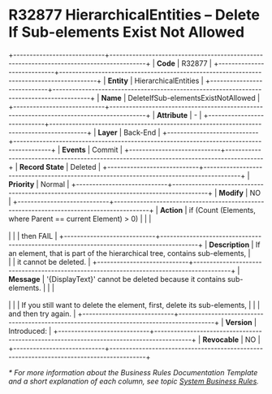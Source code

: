 ﻿---
erp.type: business-rule
erp.entity: hierarchical-entities
---

# R32877 HierarchicalEntities – Delete If Sub-elements Exist Not Allowed
+----------------------------+-----------------------------------------------------------------------------------------+
| **Code**                   | R32877                                                                                  |
+----------------------------+-----------------------------------------------------------------------------------------+
| **Entity**                 | HierarchicalEntities                                                                    |
+----------------------------+-----------------------------------------------------------------------------------------+
| **Name**                   | DeleteIfSub-elementsExistNotAllowed                                                     |
+----------------------------+-----------------------------------------------------------------------------------------+
| **Attribute**              | \-                                                                                      |
+----------------------------+-----------------------------------------------------------------------------------------+
| **Layer**                  | Back-End                                                                                |
+----------------------------+-----------------------------------------------------------------------------------------+
| **Events**                 | Commit                                                                                  |
+----------------------------+-----------------------------------------------------------------------------------------+
| **Record State**           | Deleted                                                                                 |
+----------------------------+-----------------------------------------------------------------------------------------+
| **Priority**               | Normal                                                                                  |
+----------------------------+-----------------------------------------------------------------------------------------+
| **Modify**                 | NO                                                                                      |
+----------------------------+-----------------------------------------------------------------------------------------+
| **Action**                 | if (Count (Elements, where Parent == current Element) > 0)                              |
|                            | <br><br>                                                                                |
|                            | then FAIL                                                                               |
+----------------------------+-----------------------------------------------------------------------------------------+
| **Description**            | If an element, that is part of the hierarchical tree, contains sub-elements,            |  
|                            | it cannot be deleted.                                                                   |
+----------------------------+-----------------------------------------------------------------------------------------+
| **Message**                | '{DisplayText}' cannot be deleted because it contains sub-elements.                     |
|                            | <br><br>                                                                                |
|                            | If you still want to delete the element, first, delete its sub-elements,                |
|                            | and then try again.                                                                     |
+----------------------------+-----------------------------------------------------------------------------------------+
| **Version**                | Introduced:                                                                             |
+----------------------------+-----------------------------------------------------------------------------------------+
| **Revocable**              | NO                                                                                      |
+----------------------------+-----------------------------------------------------------------------------------------+

*\* For more information about the Business Rules Documentation Template and a short explanation of each column, see
topic [System Business Rules](../templates/template-description-system-business-rules.md).*
